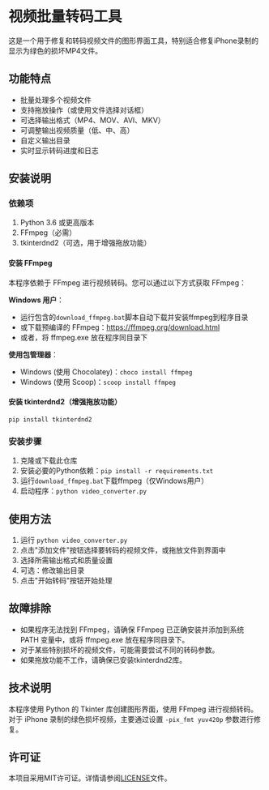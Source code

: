 # 视频批量转码工具

这是一个用于修复和转码视频文件的图形界面工具，特别适合修复iPhone录制的显示为绿色的损坏MP4文件。

## 功能特点

- 批量处理多个视频文件
- 支持拖放操作（或使用文件选择对话框）
- 可选择输出格式（MP4、MOV、AVI、MKV）
- 可调整输出视频质量（低、中、高）
- 自定义输出目录
- 实时显示转码进度和日志

## 安装说明

### 依赖项

1. Python 3.6 或更高版本
2. FFmpeg（必需）
3. tkinterdnd2（可选，用于增强拖放功能）

#### 安装 FFmpeg

本程序依赖于 FFmpeg 进行视频转码。您可以通过以下方式获取 FFmpeg：

**Windows 用户**：
- 运行包含的`download_ffmpeg.bat`脚本自动下载并安装ffmpeg到程序目录
- 或下载预编译的 FFmpeg：https://ffmpeg.org/download.html
- 或者，将 ffmpeg.exe 放在程序同目录下

**使用包管理器**：
- Windows (使用 Chocolatey)：`choco install ffmpeg`
- Windows (使用 Scoop)：`scoop install ffmpeg`

#### 安装 tkinterdnd2（增强拖放功能）

```
pip install tkinterdnd2
```

### 安装步骤

1. 克隆或下载此仓库
2. 安装必要的Python依赖：`pip install -r requirements.txt`
3. 运行`download_ffmpeg.bat`下载ffmpeg（仅Windows用户）
4. 启动程序：`python video_converter.py`

## 使用方法

1. 运行 `python video_converter.py`
2. 点击"添加文件"按钮选择要转码的视频文件，或拖放文件到界面中
3. 选择所需输出格式和质量设置
4. 可选：修改输出目录
5. 点击"开始转码"按钮开始处理

## 故障排除

- 如果程序无法找到 FFmpeg，请确保 FFmpeg 已正确安装并添加到系统 PATH 变量中，或将 ffmpeg.exe 放在程序同目录下。
- 对于某些特别损坏的视频文件，可能需要尝试不同的转码参数。
- 如果拖放功能不工作，请确保已安装tkinterdnd2库。

## 技术说明

本程序使用 Python 的 Tkinter 库创建图形界面，使用 FFmpeg 进行视频转码。对于 iPhone 录制的绿色损坏视频，主要通过设置 `-pix_fmt yuv420p` 参数进行修复。

## 许可证

本项目采用MIT许可证。详情请参阅[LICENSE](LICENSE)文件。 